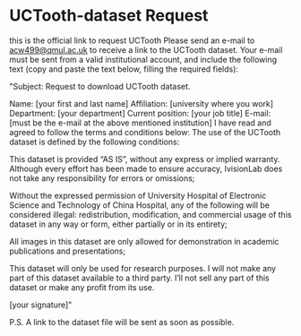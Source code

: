 # UCTooth-dataset Request
this is the official link to request UCTooth
Please send an e-mail to acw499@qmul.ac.uk to receive a link to the UCTooth dataset. Your e-mail must be sent from a valid institutional account, and include the following text (copy and paste the text below, filling the required fields):

"Subject: Request to download UCTooth dataset.

Name: [your first and last name]
Affiliation: [university where you work]
Department: [your department]
Current position: [your job title]
E-mail: [must be the e-mail at the above mentioned institution]
I have read and agreed to follow the terms and conditions below: The use of the UCTooth dataset is defined by the following conditions:

This dataset is provided “AS IS”, without any express or implied warranty. Although every effort has been made to ensure accuracy, IvisionLab does not take any responsibility for errors or omissions;

Without the expressed permission of University Hospital of Electronic Science and Technology of China Hospital, any of the following will be considered illegal: redistribution, modification, and commercial usage of this dataset in any way or form, either partially or in its entirety;

All images in this dataset are only allowed for demonstration in academic publications and presentations;

This dataset will only be used for research purposes. I will not make any part of this dataset available to a third party. I’ll not sell any part of this dataset or make any profit from its use.

[your signature]"  

P.S. A link to the dataset file will be sent as soon as possible.
